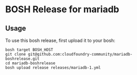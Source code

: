 # BOSH Release for mariadb

## Usage

To use this bosh release, first upload it to your bosh:

```
bosh target BOSH_HOST
git clone git@github.com:cloudfoundry-community/mariadb-boshrelease.git
cd mariadb-boshrelease
bosh upload release releases/mariadb-1.yml
```

